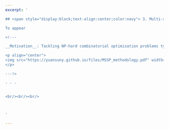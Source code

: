 ```yaml
---
excerpt: '

## <span style="display:block;text-align:center;color:navy"> 3. Multi-shot solution prediction for combinatorial optimisation </span> 

To appear

<!---

__Motivation__: Tackling NP-hard combinatorial optimisation problems typically requires specific algorithmic design with extensive domain knowledge. To alleviate human effort in this costly process, we aim to develop enhanced machine learning (ML) techniques to predict the optimal solution for combinatorial optimisation problems based on previously solved instances. 

<p align="center">
<img src="https://yuansuny.github.io/files/MSSP_methodology.pdf" width="450" height="90"> 
</p>

---!>

- - -


<br/><br/><br/>



'

---
```

